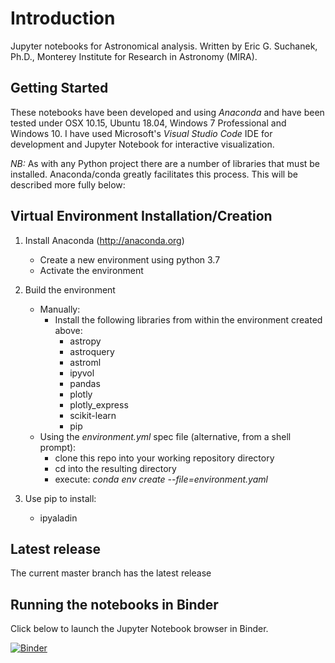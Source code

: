 # Introduction

Jupyter notebooks for Astronomical analysis. Written by Eric G. Suchanek, Ph.D.,
Monterey Institute for Research in Astronomy (MIRA).

## Getting Started

These notebooks have been developed and using *Anaconda* and have been tested under OSX 10.15,
Ubuntu 18.04, Windows 7 Professional and Windows 10. I have used Microsoft's
*Visual Studio Code* IDE for development and Jupyter Notebook for interactive visualization.

*NB:* As with any Python project there are a number of libraries that must be installed. Anaconda/conda greatly facilitates this process. This will be described more fully below:

## Virtual Environment Installation/Creation

1. Install Anaconda (<http://anaconda.org>)
    - Create a new environment using python 3.7
    - Activate the environment

2. Build the environment
    - Manually:
        - Install the following libraries from within the environment created above:
            - astropy
            - astroquery
            - astroml
            - ipyvol
            - pandas
            - plotly
            - plotly_express
            - scikit-learn
            - pip
    - Using the *environment.yml* spec file (alternative, from a shell prompt):
        - clone this repo into your working repository directory
        - cd into the resulting directory
        - execute: *conda env create --file=environment.yaml*

3. Use pip to install:
    - ipyaladin

## Latest release

The current master branch has the latest release

## Running the notebooks in Binder

Click below to launch the Jupyter Notebook browser in Binder.

[![Binder](https://mybinder.org/badge_logo.svg)](https://mybinder.org/v2/gh/suchanek/PMA.git/master)
